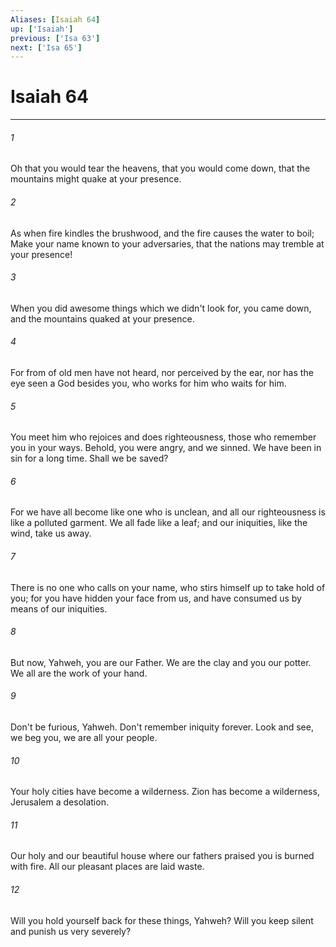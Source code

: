 ```yaml
---
Aliases: [Isaiah 64]
up: ['Isaiah']
previous: ['Isa 63']
next: ['Isa 65']
---
```

# Isaiah 64
***





###### 1 

Oh that you would tear the heavens, that you would come down, that the mountains might quake at your presence. 



###### 2 

As when fire kindles the brushwood, and the fire causes the water to boil; Make your name known to your adversaries, that the nations may tremble at your presence! 



###### 3 

When you did awesome things which we didn't look for, you came down, and the mountains quaked at your presence. 



###### 4 

For from of old men have not heard, nor perceived by the ear, nor has the eye seen a God besides you, who works for him who waits for him. 



###### 5 

You meet him who rejoices and does righteousness, those who remember you in your ways. Behold, you were angry, and we sinned. We have been in sin for a long time. Shall we be saved? 



###### 6 

For we have all become like one who is unclean, and all our righteousness is like a polluted garment. We all fade like a leaf; and our iniquities, like the wind, take us away. 



###### 7 

There is no one who calls on your name, who stirs himself up to take hold of you; for you have hidden your face from us, and have consumed us by means of our iniquities. 



###### 8 

But now, Yahweh, you are our Father. We are the clay and you our potter. We all are the work of your hand. 



###### 9 

Don't be furious, Yahweh. Don't remember iniquity forever. Look and see, we beg you, we are all your people. 



###### 10 

Your holy cities have become a wilderness. Zion has become a wilderness, Jerusalem a desolation. 



###### 11 

Our holy and our beautiful house where our fathers praised you is burned with fire. All our pleasant places are laid waste. 



###### 12 

Will you hold yourself back for these things, Yahweh? Will you keep silent and punish us very severely?
